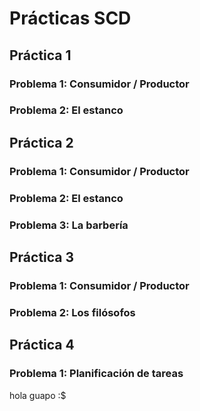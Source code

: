 # Prácticas SCD

## Práctica 1

### Problema 1: Consumidor / Productor
### Problema 2: El estanco

## Práctica 2

### Problema 1: Consumidor / Productor
### Problema 2: El estanco
### Problema 3: La barbería

## Práctica 3

### Problema 1: Consumidor / Productor
### Problema 2: Los filósofos

## Práctica 4

### Problema 1: Planificación de tareas
hola guapo :$
